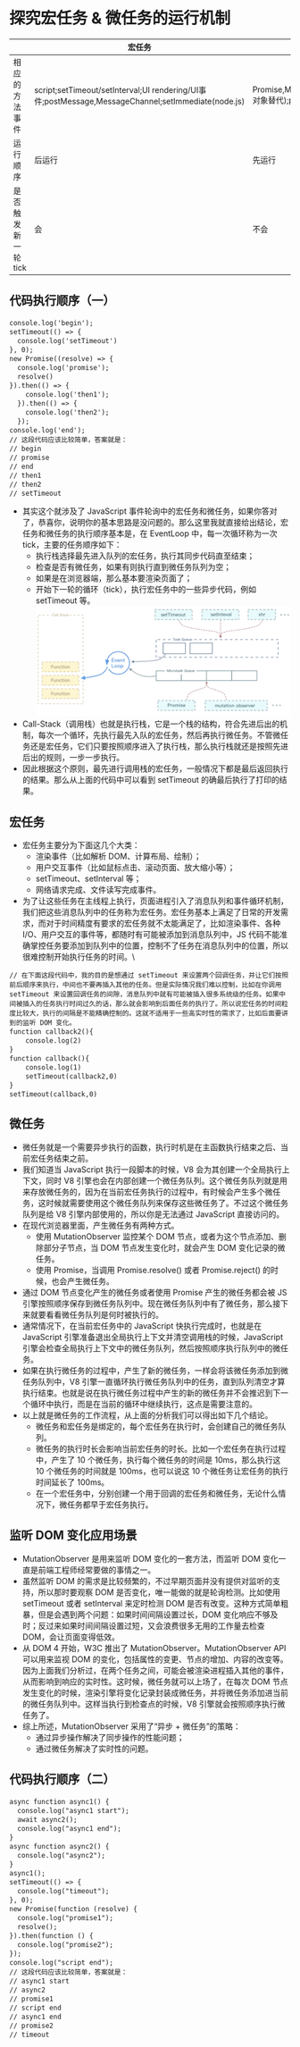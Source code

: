# 探究宏任务 & 微任务的运行机制

|                      | 宏任务                                                | 微任务                                                |
| -------------------- | -------------------------------------------------- | -------------------------------------------------- |
| 相应的方法事件 | script;setTimeout/setInterval;UI rendering/UI事件;postMessage,MessageChannel;setImmediate(node.js) | Promise,MutaionObserver;Object.observe(Proxy对象替代);process.nextTick(node.js) |
| 运行顺序          | 后运行              | 先运行                                                |
| 是否触发新一轮tick | 会                 | 不会                                                  |


## 代码执行顺序（一）
```
console.log('begin');
setTimeout(() => {
  console.log('setTimeout')
}, 0);
new Promise((resolve) => {
  console.log('promise');
  resolve()
}).then(() => {
    console.log('then1');
  }).then(() => {
    console.log('then2');
  });
console.log('end');
// 这段代码应该比较简单，答案就是：
// begin
// promise
// end
// then1
// then2
// setTimeout
```
- 其实这个就涉及了 JavaScript 事件轮询中的宏任务和微任务，如果你答对了，恭喜你，说明你的基本思路是没问题的。那么这里我就直接给出结论，宏任务和微任务的执行顺序基本是，在 EventLoop 中，每一次循环称为一次 tick，主要的任务顺序如下：
  - 执行栈选择最先进入队列的宏任务，执行其同步代码直至结束；
  - 检查是否有微任务，如果有则执行直到微任务队列为空；
  - 如果是在浏览器端，那么基本要渲染页面了；
  - 开始下一轮的循环（tick），执行宏任务中的一些异步代码，例如 setTimeout 等。
![运转流程效果图](./designSketch.png)
- Call-Stack（调用栈）也就是执行栈，它是一个栈的结构，符合先进后出的机制，每次一个循环，先执行最先入队的宏任务，然后再执行微任务。不管微任务还是宏任务，它们只要按照顺序进入了执行栈，那么执行栈就还是按照先进后出的规则，一步一步执行。
- 因此根据这个原则，最先进行调用栈的宏任务，一般情况下都是最后返回执行的结果。那么从上面的代码中可以看到 setTimeout 的确最后执行了打印的结果。

## 宏任务
- 宏任务主要分为下面这几个大类：
  - 渲染事件（比如解析 DOM、计算布局、绘制）；
  - 用户交互事件（比如鼠标点击、滚动页面、放大缩小等）；
  - setTimeout、setInterval 等；
  - 网络请求完成、文件读写完成事件。
- 为了让这些任务在主线程上执行，页面进程引入了消息队列和事件循环机制，我们把这些消息队列中的任务称为宏任务。宏任务基本上满足了日常的开发需求，而对于时间精度有要求的宏任务就不太能满足了，比如渲染事件、各种 I/O、用户交互的事件等，都随时有可能被添加到消息队列中，JS 代码不能准确掌控任务要添加到队列中的位置，控制不了任务在消息队列中的位置，所以很难控制开始执行任务的时间。\
```
// 在下面这段代码中，我的目的是想通过 setTimeout 来设置两个回调任务，并让它们按照前后顺序来执行，中间也不要再插入其他的任务。但是实际情况我们难以控制，比如在你调用 setTimeout 来设置回调任务的间隙，消息队列中就有可能被插入很多系统级的任务。如果中间被插入的任务执行时间过久的话，那么就会影响到后面任务的执行了。所以说宏任务的时间粒度比较大，执行的间隔是不能精确控制的。这就不适用于一些高实时性的需求了，比如后面要讲到的监听 DOM 变化。
function callback2(){
    console.log(2)
}
function callback(){
    console.log(1)
    setTimeout(callback2,0)
}
setTimeout(callback,0)
```

## 微任务
- 微任务就是一个需要异步执行的函数，执行时机是在主函数执行结束之后、当前宏任务结束之前。
- 我们知道当 JavaScript 执行一段脚本的时候，V8 会为其创建一个全局执行上下文，同时 V8 引擎也会在内部创建一个微任务队列。这个微任务队列就是用来存放微任务的，因为在当前宏任务执行的过程中，有时候会产生多个微任务，这时候就需要使用这个微任务队列来保存这些微任务了。不过这个微任务队列是给 V8 引擎内部使用的，所以你是无法通过 JavaScript 直接访问的。
- 在现代浏览器里面，产生微任务有两种方式。
  - 使用 MutationObserver 监控某个 DOM 节点，或者为这个节点添加、删除部分子节点，当 DOM 节点发生变化时，就会产生 DOM 变化记录的微任务。
  - 使用 Promise，当调用 Promise.resolve() 或者 Promise.reject() 的时候，也会产生微任务。
- 通过 DOM 节点变化产生的微任务或者使用 Promise 产生的微任务都会被 JS 引擎按照顺序保存到微任务队列中。现在微任务队列中有了微任务，那么接下来就要看看微任务队列是何时被执行的。
- 通常情况下，在当前宏任务中的 JavaScript 快执行完成时，也就是在 JavaScript 引擎准备退出全局执行上下文并清空调用栈的时候，JavaScript 引擎会检查全局执行上下文中的微任务队列，然后按照顺序执行队列中的微任务。
- 如果在执行微任务的过程中，产生了新的微任务，一样会将该微任务添加到微任务队列中，V8 引擎一直循环执行微任务队列中的任务，直到队列清空才算执行结束。也就是说在执行微任务过程中产生的新的微任务并不会推迟到下一个循环中执行，而是在当前的循环中继续执行，这点是需要注意的。
- 以上就是微任务的工作流程，从上面的分析我们可以得出如下几个结论。
  - 微任务和宏任务是绑定的，每个宏任务在执行时，会创建自己的微任务队列。
  - 微任务的执行时长会影响当前宏任务的时长。比如一个宏任务在执行过程中，产生了 10 个微任务，执行每个微任务的时间是 10ms，那么执行这 10 个微任务的时间就是 100ms，也可以说这 10 个微任务让宏任务的执行时间延长了 100ms。
  - 在一个宏任务中，分别创建一个用于回调的宏任务和微任务，无论什么情况下，微任务都早于宏任务执行。

## 监听 DOM 变化应用场景
- MutationObserver 是用来监听 DOM 变化的一套方法，而监听 DOM 变化一直是前端工程师经常要做的事情之一。
- 虽然监听 DOM 的需求是比较频繁的，不过早期页面并没有提供对监听的支持，所以那时要观察 DOM 是否变化，唯一能做的就是轮询检测。比如使用 setTimeout 或者 setInterval 来定时检测 DOM 是否有改变。这种方式简单粗暴，但是会遇到两个问题：如果时间间隔设置过长，DOM 变化响应不够及时；反过来如果时间间隔设置过短，又会浪费很多无用的工作量去检查 DOM，会让页面变得低效。
- 从 DOM 4 开始，W3C 推出了 MutationObserver。MutationObserver API 可以用来监视 DOM 的变化，包括属性的变更、节点的增加、内容的改变等。因为上面我们分析过，在两个任务之间，可能会被渲染进程插入其他的事件，从而影响到响应的实时性。这时候，微任务就可以上场了，在每次 DOM 节点发生变化的时候，渲染引擎将变化记录封装成微任务，并将微任务添加进当前的微任务队列中。这样当执行到检查点的时候，V8 引擎就会按照顺序执行微任务了。
- 综上所述，MutationObserver 采用了“异步 + 微任务”的策略：
  - 通过异步操作解决了同步操作的性能问题；
  - 通过微任务解决了实时性的问题。

## 代码执行顺序（二）
```
async function async1() {
  console.log("async1 start");
  await async2();
  console.log("async1 end");
}
async function async2() {
  console.log("async2");
}
async1();
setTimeout(() => {
  console.log("timeout");
}, 0);
new Promise(function (resolve) {
  console.log("promise1");
  resolve();
}).then(function () {
  console.log("promise2");
});
console.log("script end");
// 这段代码应该比较简单，答案就是：
// async1 start
// async2
// promise1
// script end
// async1 end
// promise2
// timeout
```
